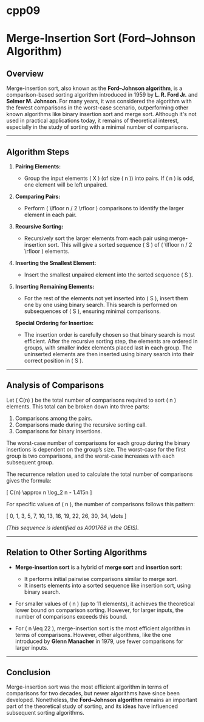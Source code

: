 # cpp09

# Merge-Insertion Sort (Ford–Johnson Algorithm)

## Overview
Merge-insertion sort, also known as the **Ford–Johnson algorithm**, is a comparison-based sorting algorithm introduced in 1959 by **L. R. Ford Jr.** and **Selmer M. Johnson**. For many years, it was considered the algorithm with the fewest comparisons in the worst-case scenario, outperforming other known algorithms like binary insertion sort and merge sort. Although it's not used in practical applications today, it remains of theoretical interest, especially in the study of sorting with a minimal number of comparisons.

---

## Algorithm Steps

1. **Pairing Elements:**
    - Group the input elements \( X \) (of size \( n \)) into pairs. If \( n \) is odd, one element will be left unpaired.

2. **Comparing Pairs:**
    - Perform \( \lfloor n / 2 \rfloor \) comparisons to identify the larger element in each pair.

3. **Recursive Sorting:**
    - Recursively sort the larger elements from each pair using merge-insertion sort. This will give a sorted sequence \( S \) of \( \lfloor n / 2 \rfloor \) elements.

4. **Inserting the Smallest Element:**
    - Insert the smallest unpaired element into the sorted sequence \( S \).

5. **Inserting Remaining Elements:**
    - For the rest of the elements not yet inserted into \( S \), insert them one by one using binary search. This search is performed on subsequences of \( S \), ensuring minimal comparisons.

    **Special Ordering for Insertion:**
    - The insertion order is carefully chosen so that binary search is most efficient. After the recursive sorting step, the elements are ordered in groups, with smaller index elements placed last in each group. The uninserted elements are then inserted using binary search into their correct position in \( S \).

---

## Analysis of Comparisons

Let \( C(n) \) be the total number of comparisons required to sort \( n \) elements. This total can be broken down into three parts:

1. Comparisons among the pairs.
2. Comparisons made during the recursive sorting call.
3. Comparisons for binary insertions.

The worst-case number of comparisons for each group during the binary insertions is dependent on the group’s size. The worst-case for the first group is two comparisons, and the worst-case increases with each subsequent group.

The recurrence relation used to calculate the total number of comparisons gives the formula:

\[
C(n) \approx n \log_2 n - 1.415n
\]

For specific values of \( n \), the number of comparisons follows this pattern:

\[
0, 1, 3, 5, 7, 10, 13, 16, 19, 22, 26, 30, 34, \dots
\]

*(This sequence is identified as A001768 in the OEIS).*

---

## Relation to Other Sorting Algorithms

- **Merge-insertion sort** is a hybrid of **merge sort** and **insertion sort**:
  - It performs initial pairwise comparisons similar to merge sort.
  - It inserts elements into a sorted sequence like insertion sort, using binary search.

- For smaller values of \( n \) (up to 11 elements), it achieves the theoretical lower bound on comparison sorting. However, for larger inputs, the number of comparisons exceeds this bound.

- For \( n \leq 22 \), merge-insertion sort is the most efficient algorithm in terms of comparisons. However, other algorithms, like the one introduced by **Glenn Manacher** in 1979, use fewer comparisons for larger inputs.

---

## Conclusion

Merge-insertion sort was the most efficient algorithm in terms of comparisons for two decades, but newer algorithms have since been developed. Nonetheless, the **Ford–Johnson algorithm** remains an important part of the theoretical study of sorting, and its ideas have influenced subsequent sorting algorithms.
